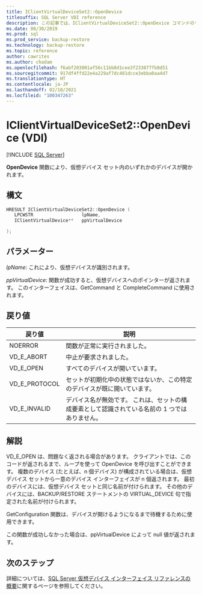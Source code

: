 ```yaml
---
title: IClientVirtualDeviceSet2::OpenDevice
titlesuffix: SQL Server VDI reference
description: この記事では、IClientVirtualDeviceSet2::OpenDevice コマンドのリファレンスを提供します。
ms.date: 08/30/2019
ms.prod: sql
ms.prod_service: backup-restore
ms.technology: backup-restore
ms.topic: reference
author: cawrites
ms.author: chadam
ms.openlocfilehash: f6abf203001af56c11bb8d1cee3f233877fb8d51
ms.sourcegitcommit: 917df4ffd22e4a229af7dc481dcce3ebba0aa4d7
ms.translationtype: HT
ms.contentlocale: ja-JP
ms.lasthandoff: 02/10/2021
ms.locfileid: "100347263"
---
```

# <a name="iclientvirtualdeviceset2opendevice-vdi"></a>IClientVirtualDeviceSet2::OpenDevice (VDI)

[!INCLUDE [SQL Server](../../../includes/applies-to-version/sqlserver.md)]

**OpenDevice** 関数により、仮想デバイス セット内のいずれかのデバイスが開かれます。

## <a name="syntax"></a>構文

```c
HRESULT IClientVirtualDeviceSet2::OpenDevice (
   LPCWSTR                  lpName,
   IClientVirtualDevice**   ppVirtualDevice

);
```

## <a name="parameters"></a>パラメーター

*lpName*: これにより、仮想デバイスが識別されます。

*ppVirtualDevice*: 関数が成功すると、仮想デバイスへのポインターが返されます。 このインターフェイスは、GetCommand と CompleteCommand に使用されます。

## <a name="return-value"></a>戻り値

|戻り値 | 説明 |
|---|---|
| NOERROR | 関数が正常に実行されました。 |
| VD_E_ABORT | 中止が要求されました。 |
| VD_E_OPEN |すべてのデバイスが開いています。 |
| VD_E_PROTOCOL | セットが初期化中の状態ではないか、この特定のデバイスが既に開いています。 |
| VD_E_INVALID | デバイス名が無効です。 これは、セットの構成要素として認識されている名前の 1 つではありません。 |

## <a name="remarks"></a>解説

VD_E_OPEN は、問題なく返される場合があります。 クライアントでは、このコードが返されるまで、ループを使って OpenDevice を呼び出すことができます。
複数のデバイス (たとえば、n 個デバイス) が構成されている場合は、仮想デバイス セットから一意のデバイス インターフェイスが n 個返されます。 最初のデバイスには、仮想デバイス セットと同じ名前が付けられます。 その他のデバイスには、BACKUP/RESTORE ステートメントの VIRTUAL_DEVICE 句で指定された名前が付けられます。

GetConfiguration 関数は、デバイスが開けるようになるまで待機するために使用できます。

この関数が成功しなかった場合は、ppVirtualDevice によって null 値が返されます。

## <a name="next-steps"></a>次のステップ

詳細については、[SQL Server 仮想デバイス インターフェイス リファレンスの概要](reference-virtual-device-interface.md)に関するページを参照してください。